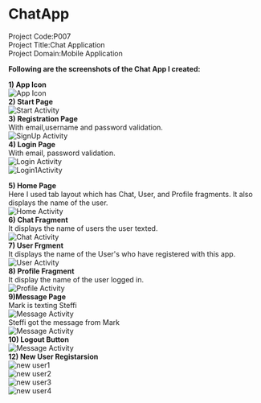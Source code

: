 # ChatApp
Project Code:P007<br/>
Project Title:Chat Application  
Project Domain:Mobile Application  
  
**Following are the screenshots of the Chat App I created:**  

**1) App Icon**  
![App Icon](https://github.com/steffi08/ChatApp/blob/master/AppImages/Screen_Capture_Img_2616.png)  
**2) Start Page**  
![Start Activity](https://github.com/steffi08/ChatApp/blob/master/AppImages/Screen_Capture_Img_10.png)  
**3) Registration Page**   
With email,username and password validation.  
![SignUp Activity](https://github.com/steffi08/ChatApp/blob/master/AppImages/Screen_Capture_Img_11.png)  
**4) Login Page**  
With email, password validation.  
![Login Activity](https://github.com/steffi08/ChatApp/blob/master/AppImages/Screen_Capture_Img_8842.png)  
![Login1Activity](https://github.com/steffi08/ChatApp/blob/master/AppImages/Screen_Capture_Img_9641.png)  

**5) Home Page**  
Here I used tab layout which has Chat, User, and Profile fragments. It also displays the name of the user.  
![Home Activity](https://github.com/steffi08/ChatApp/blob/master/AppImages/Screen_Capture_Img_7228.png)  
**6) Chat Fragment**    
It displays the name of users the user texted.  
![Chat Activity](https://github.com/steffi08/ChatApp/blob/master/AppImages/Screen_Capture_Img_7228.png)  
**7) User Frgment**  
It displays the name of the User's who have registered with this app.  
![User Activity](https://github.com/steffi08/ChatApp/blob/master/AppImages/Screen_Capture_Img_2290.png)  
**8) Profile Fragment**  
It display the name of the user logged in.    
![Profile Activity](https://github.com/steffi08/ChatApp/blob/master/AppImages/Screen_Capture_Img_8282.png)      
**9)Message Page**  
Mark is texting Steffi   
![Message Activity](https://github.com/steffi08/ChatApp/blob/master/AppImages/Screen_Capture_Img_2435.png)  
Steffi got the message from Mark    
![Message Activity](https://github.com/steffi08/ChatApp/blob/master/AppImages/Screen_Capture_Img_7366.png)  
**10) Logout Button**  
![Message Activity](https://github.com/steffi08/ChatApp/blob/master/AppImages/Screen_Capture_Img_8800.png)  
**12) New User Registarsion**  
![new user1](https://github.com/steffi08/ChatApp/blob/master/AppImages/Screen_Capture_Img_6735.png)  
![new user2](https://github.com/steffi08/ChatApp/blob/master/AppImages/Screen_Capture_Img_7188.png)   
![new user3](https://github.com/steffi08/ChatApp/blob/master/AppImages/Screen_Capture_Img_9681.png)  
![new user4](https://github.com/steffi08/ChatApp/blob/master/AppImages/Screen_Capture_Img_5835.png)  







